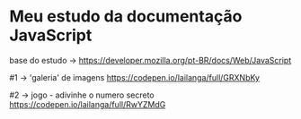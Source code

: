 # Meu estudo da documentação JavaScript
base do estudo -> https://developer.mozilla.org/pt-BR/docs/Web/JavaScript

#1 -> 'galeria' de imagens
https://codepen.io/lailanga/full/GRXNbKy

#2 -> jogo - adivinhe o numero secreto
https://codepen.io/lailanga/full/RwYZMdG
